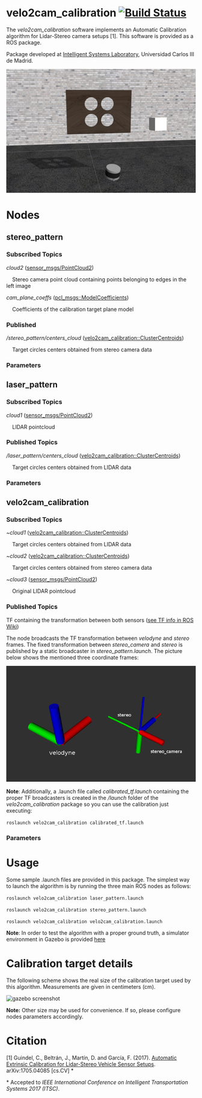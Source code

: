 # velo2cam_calibration [![Build Status](http://build.ros.org/job/Kdev__velo2cam_calibration__ubuntu_xenial_amd64/8/badge/icon)](http://build.ros.org/job/Kdev__velo2cam_calibration__ubuntu_xenial_amd64/8/)

The *velo2cam_calibration* software implements an Automatic Calibration algorithm for Lidar-Stereo camera setups \[1\]. This software is provided as a ROS package.

Package developed at [Intelligent Systems Laboratory](http://www.uc3m.es/islab), Universidad Carlos III de Madrid.

![gazebo screenshot](screenshots/velo2cam_calibration_setup.png)

# Nodes #
## stereo_pattern ##
### Subscribed Topics ###
*cloud2* ([sensor_msgs/PointCloud2](http://docs.ros.org/api/sensor_msgs/html/msg/PointCloud2.html))

&nbsp;&nbsp;&nbsp;&nbsp;Stereo camera point cloud containing points belonging to edges in the left image

*cam_plane_coeffs* ([pcl_msgs::ModelCoefficients](http://docs.ros.org/api/pcl_msgs/html/msg/ModelCoefficients.html))

&nbsp;&nbsp;&nbsp;&nbsp;Coefficients of the calibration target plane model
### Published ###
*/stereo_pattern/centers_cloud* ([velo2cam_calibration::ClusterCentroids](http://docs.ros.org/kinetic/api/velo2cam_calibration/html/msg/ClusterCentroids.html))

&nbsp;&nbsp;&nbsp;&nbsp;Target circles centers obtained from stereo camera data

### Parameters ###
## laser_pattern ##
### Subscribed Topics ###
*cloud1* ([sensor_msgs/PointCloud2](http://docs.ros.org/api/sensor_msgs/html/msg/PointCloud2.html))

&nbsp;&nbsp;&nbsp;&nbsp;LIDAR pointcloud
### Published Topics ###
*/laser_pattern/centers_cloud* ([velo2cam_calibration::ClusterCentroids](http://docs.ros.org/kinetic/api/velo2cam_calibration/html/msg/ClusterCentroids.html))

&nbsp;&nbsp;&nbsp;&nbsp;Target circles centers obtained from LIDAR data
### Parameters ###
## velo2cam_calibration ##
### Subscribed Topics ###
*~cloud1* ([velo2cam_calibration::ClusterCentroids](http://docs.ros.org/kinetic/api/velo2cam_calibration/html/msg/ClusterCentroids.html))

&nbsp;&nbsp;&nbsp;&nbsp;Target circles centers obtained from LIDAR data

*~cloud2* ([velo2cam_calibration::ClusterCentroids](http://docs.ros.org/kinetic/api/velo2cam_calibration/html/msg/ClusterCentroids.html))

&nbsp;&nbsp;&nbsp;&nbsp;Target circles centers obtained from stereo camera data

*~cloud3* ([sensor_msgs/PointCloud2](http://docs.ros.org/api/sensor_msgs/html/msg/PointCloud2.html))

&nbsp;&nbsp;&nbsp;&nbsp;Original LIDAR pointcloud
### Published Topics ###
TF containing the transformation between both sensors ([see TF info in ROS Wiki](http://wiki.ros.org/tf))

The node broadcasts the TF transformation between *velodyne* and *stereo* frames.
The fixed transformation between *stereo_camera* and *stereo* is published by a static broadcaster in *stereo_pattern.launch*.
The picture below shows the mentioned three coordinate frames:

![gazebo screenshot](screenshots/coordinates_frames.png)

**Note**: Additionally, a .launch file called *calibrated_tf.launch* containing the proper TF broadcasters is created in the */launch* folder of the *velo2cam_calibration* package so
you can use the calibration just executing:

```roslaunch velo2cam_calibration calibrated_tf.launch```

### Parameters ###

# Usage #
Some sample .launch files are provided in this package. The simplest way to launch the algorithm is by running the three main ROS nodes as follows:

```roslaunch velo2cam_calibration laser_pattern.launch```

```roslaunch velo2cam_calibration stereo_pattern.launch```

```roslaunch velo2cam_calibration velo2cam_calibration.launch```

**Note**: In order to test the algorithm with a proper ground truth, a simulator environment in Gazebo is provided [here](https://github.com/beltransen/velo2cam_gazebo)


# Calibration target details #
The following scheme shows the real size of the calibration target used by this algorithm. Measurements are given in centimeters (cm).

![gazebo screenshot](screenshots/calibration_target_scheme.png)

**Note:** Other size may be used for convenience. If so, please configure nodes parameters accordingly.

# Citation #
\[1\] Guindel, C., Beltrán, J., Martín, D. and García, F. (2017). [Automatic Extrinsic Calibration for Lidar-Stereo Vehicle Sensor Setups](https://arxiv.org/abs/1705.04085). arXiv:1705.04085 \[cs.CV\] \*

\* Accepted to  *IEEE International Conference on Intelligent Transportation Systems 2017 (ITSC)*.
